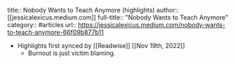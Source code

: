 title:: Nobody Wants to Teach Anymore (highlights)
author:: [[jessicalexicus.medium.com]]
full-title:: "Nobody Wants to Teach Anymore"
category:: #articles
url:: https://jessicalexicus.medium.com/nobody-wants-to-teach-anymore-66f09b877b11

- Highlights first synced by [[Readwise]] [[Nov 19th, 2022]]
	- Burnout is just victim blaming.